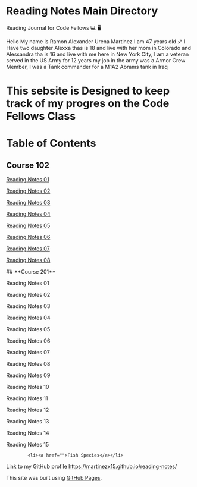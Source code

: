 
# **Reading Notes Main Directory**

Reading Journal for Code Fellows :computer: :desktop_computer:

Hello My name is Ramon Alexander Urena Martinez I am 47 years old :sagittarius:
I Have two daughter Alexxa thas is 18 and live with her mom in Colorado and Alessandra tha is 16 and live with me here in New York City,
I am a veteran served in the US Army for 12 years my job in the army was a Armor Crew Member, I was a Tank commander for a M1A2 Abrams tank in Iraq

# **This sebsite is Designed to keep track of my progres on the Code Fellows Class**
 
 # **Table of Contents**
 ## **Course 102**
 
  <nav>
        <link>
              <p><a href="https://martinezx15.github.io/reading-notes/102note1.html">Reading Notes 01</a></p>
              <p><a href="https://martinezx15.github.io/reading-notes/102note2.html">Reading Notes 02</a></p>
              <p><a href="https://martinezx15.github.io/reading-notes/102note3">Reading Notes 03</a></p>
              <p><a href="https://martinezx15.github.io/reading-notes/102note4">Reading Notes 04</a></p>
              <p><a href="https://martinezx15.github.io/reading-notes/102note5">Reading Notes 05</a></p>
              <p><a href="https://martinezx15.github.io/reading-notes/102note6">Reading Notes 06</a></p>
              <p><a href="https://martinezx15.github.io/reading-notes/102note7">Reading Notes 07</a></p>
              <p><a href="https://martinezx15.github.io/reading-notes/102note8)">Reading Notes 08</a></p>
      </link> 
 </nav>
 ## **Course 201**
   <nav>
        <link>

 Reading Notes 01
 
 Reading Notes 02
 
 Reading Notes 03
 
 Reading Notes 04
 
 Reading Notes 05
 
 Reading Notes 06
 
 Reading Notes 07
 
 Reading Notes 08
 
 Reading Notes 09
 
 Reading Notes 10
 
 Reading Notes 11
 
 Reading Notes 12
 
 Reading Notes 13
 
 Reading Notes 14
 
 Reading Notes 15
  </link> 
         </nav>
       
            <li><a href="">Fish Species</a></li>
           
 

Link to my GitHub profile https://martinezx15.github.io/reading-notes/  
 
This site was built using [GitHub Pages](https://pages.github.com/).
